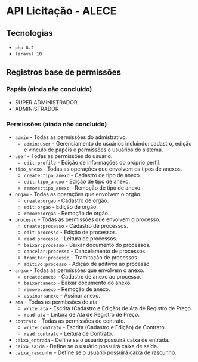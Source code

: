 # API Licitação - ALECE

## Tecnologias 
* `php 8.2`
* `laravel 10`

## Registros base de permissões

### Papéis (ainda não concluído)

* SUPER ADMINISTRADOR
* ADMINISTRADOR

### Permissões (ainda não concluído)

* `admin` - Todas as permissões do admistrativo.
    * `admin:user` - Gerenciamento de usuários incluindo: cadastro, edição e vinculo de papéis e permissões a usuários do sistema.
* `user` - Todas as permissões do usuário.
    * `edit:profile` - Edição de informações do próprio perfil.
* `tipo_anexo` - Todas as operações que envolvem os tipos de anexos.
    * `create:tipo_anexo` - Cadastro de tipo de anexo.
    * `edit:tipo_anexo` - Edição de tipo de anexo.
    * `remove:tipo_anexo` - Remoção de tipo de anexo.
* `orgao` - Todas as operações que envolvem o orgão.
    * `create:orgao` - Cadastro de orgão.
    * `edit:orgao` - Edição de orgão.
    * `remove:orgao` - Remoção de orgão.
* `processo` - Todas as permissões que envolvem o processo.
    * `create:processo` - Cadastro de processos.
    * `edit:processo` - Edição de processos.
    * `read:processo` - Leitura de processos.
    * `baixar:processo` - Baixar documento do processos.
    * `cancelar:processo` - Cancelamento de processos.
    * `tramitar:processo` - Tramitação de processos.
    * `aditivo:processo` - Adição de aditivos ao processo.
* `anexo` - Todas as permissões que envolvem o anexo.
    * `create:anexo` - Cadastro de anexo ao processo.
    * `baixar:anexo` - Baixar documento do anexo.
    * `remove:anexo` - Remoção de anexo.
    * `assinar:anexo` - Assinar anexo.
* `ata` - Todas as permissões de ata.
    * `write:ata` - Escrita (Cadastro e Edição) de Ata de Registro de Preço.
    * `read:ata` - Leitura de Ata de Registro de Preço. 
* `contrato` - Todas as permissões de contrato.
    * `write:contrato` - Escrita (Cadastro e Edição) de Contrato.
    * `read:contrato` - Leitura de Contrato. 
* `caixa_entrada` - Define se o usuário possuirá caixa de entrada.
* `caixa_saida` - Define se o usuário possuirá caixa de saída.
* `caixa_rascunho` - Define se o usuário possuirá caixa de rascunho.
